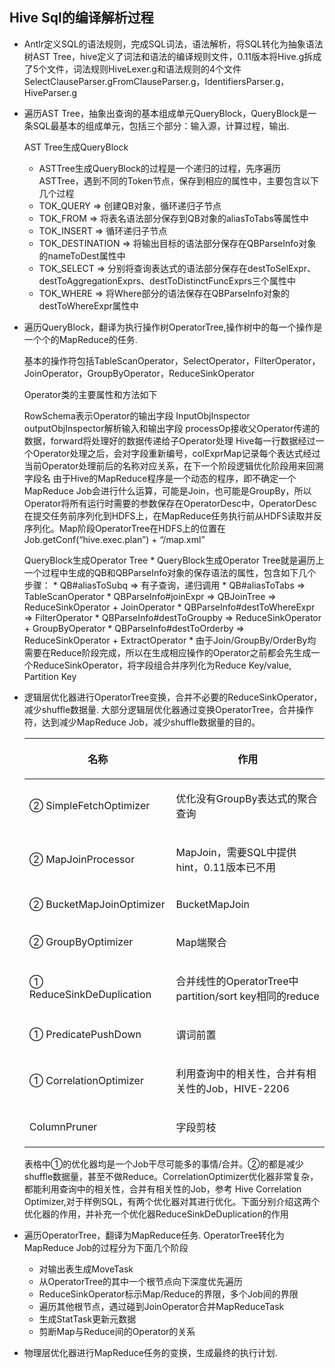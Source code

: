 ## Hive Sql的编译解析过程

* Antlr定义SQL的语法规则，完成SQL词法，语法解析，将SQL转化为抽象语法树AST Tree，hive定义了词法和语法的编译规则文件，0.11版本将Hive.g拆成了5个文件，词法规则HiveLexer.g和语法规则的4个文件SelectClauseParser.gFromClauseParser.g，IdentifiersParser.g，HiveParser.g
* 遍历AST Tree，抽象出查询的基本组成单元QueryBlock，QueryBlock是一条SQL最基本的组成单元，包括三个部分：输入源，计算过程，输出.
    
    AST Tree生成QueryBlock
    * ASTTree生成QueryBlock的过程是一个递归的过程，先序遍历ASTTree，遇到不同的Token节点，保存到相应的属性中，主要包含以下几个过程
    * TOK_QUERY => 创建QB对象，循环递归子节点
    * TOK_FROM => 将表名语法部分保存到QB对象的aliasToTabs等属性中
    * TOK_INSERT => 循环递归子节点
    * TOK_DESTINATION => 将输出目标的语法部分保存在QBParseInfo对象的nameToDest属性中
    * TOK_SELECT => 分别将查询表达式的语法部分保存在destToSelExpr、destToAggregationExprs、destToDistinctFuncExprs三个属性中
    * TOK_WHERE => 将Where部分的语法保存在QBParseInfo对象的destToWhereExpr属性中

* 遍历QueryBlock，翻译为执行操作树OperatorTree,操作树中的每一个操作是一个个的MapReduce的任务.
    
    基本的操作符包括TableScanOperator，SelectOperator，FilterOperator，JoinOperator，GroupByOperator，ReduceSinkOperator

    Operator类的主要属性和方法如下

    RowSchema表示Operator的输出字段
    InputObjInspector outputObjInspector解析输入和输出字段
    processOp接收父Operator传递的数据，forward将处理好的数据传递给子Operator处理
    Hive每一行数据经过一个Operator处理之后，会对字段重新编号，colExprMap记录每个表达式经过当前Operator处理前后的名称对应关系，在下一个阶段逻辑优化阶段用来回溯字段名
    由于Hive的MapReduce程序是一个动态的程序，即不确定一个MapReduce Job会进行什么运算，可能是Join，也可能是GroupBy，所以Operator将所有运行时需要的参数保存在OperatorDesc中，OperatorDesc在提交任务前序列化到HDFS上，在MapReduce任务执行前从HDFS读取并反序列化。Map阶段OperatorTree在HDFS上的位置在Job.getConf(“hive.exec.plan”) + “/map.xml”

    QueryBlock生成Operator Tree
        * QueryBlock生成Operator Tree就是遍历上一个过程中生成的QB和QBParseInfo对象的保存语法的属性，包含如下几个步骤：
        * QB#aliasToSubq => 有子查询，递归调用
        * QB#aliasToTabs => TableScanOperator
        * QBParseInfo#joinExpr => QBJoinTree => ReduceSinkOperator + JoinOperator
        * QBParseInfo#destToWhereExpr => FilterOperator
        * QBParseInfo#destToGroupby => ReduceSinkOperator + GroupByOperator
        * QBParseInfo#destToOrderby => ReduceSinkOperator + ExtractOperator
        * 由于Join/GroupBy/OrderBy均需要在Reduce阶段完成，所以在生成相应操作的Operator之前都会先生成一个ReduceSinkOperator，将字段组合并序列化为Reduce Key/value, Partition Key
* 逻辑层优化器进行OperatorTree变换，合并不必要的ReduceSinkOperator，减少shuffle数据量.
    大部分逻辑层优化器通过变换OperatorTree，合并操作符，达到减少MapReduce Job，减少shuffle数据量的目的。

    <table class="confluenceTable tablesorter"><thead><tr class="sortableHeader"><th class="confluenceTh sortableHeader tablesorter-headerSortUp" data-column="0"><div class="tablesorter-header-inner"><p class="p2"><span class="s1">名称</span></p></div></th><th class="confluenceTh sortableHeader" data-column="1"><div class="tablesorter-header-inner"><p class="p2"><span class="s1">作用</span></p></div></th></tr></thead><tbody class=""><tr><td class="confluenceTd"><p class="p3"><span class="s1">②&nbsp;SimpleFetchOptimizer</span></p></td><td class="confluenceTd"><p class="p4"><span class="s1">优化没有</span><span class="s3">GroupBy</span><span class="s1">表达式的聚合查询</span></p></td></tr><tr><td class="confluenceTd"><p class="p3"><span class="s1">②&nbsp;MapJoinProcessor</span></p></td><td class="confluenceTd"><p class="p3"><span class="s1">MapJoin</span><span class="s2">，需要SQL中提供</span><span class="s1">hint，0.11版本已不用</span></p></td></tr><tr><td class="confluenceTd"><p class="p3"><span class="s1">②&nbsp;BucketMapJoinOptimizer</span></p></td><td class="confluenceTd"><p class="p3"><span class="s1">BucketMapJoin</span></p></td></tr><tr><td class="confluenceTd"><p class="p3"><span class="s1">② GroupByOptimizer</span></p></td><td class="confluenceTd"><p class="p3"><span class="s1">Map</span><span class="s2">端聚合</span></p></td></tr><tr><td class="confluenceTd"><p class="p3"><span class="s1"><span>① </span>ReduceSinkDeDuplication</span></p></td><td class="confluenceTd"><p class="p3"><span class="s2">合并线性的</span><span class="s1">OperatorTree</span><span class="s2">中</span><span class="s1">partition/sort key</span><span class="s2">相同的</span><span class="s1">reduce</span></p></td></tr><tr><td class="confluenceTd"><p class="p3"><span class="s1">① PredicatePushDown</span></p></td><td class="confluenceTd"><p class="p4"><span class="s1">谓词前置</span></p></td></tr><tr><td class="confluenceTd"><p class="p3"><span class="s1"><span>① </span>CorrelationOptimizer</span></p></td><td class="confluenceTd"><p class="p4"><span class="s1">利用查询中的相关性，合并有相关性的</span><span class="s3">Job</span><span class="s1">，</span><span class="s3">HIVE-2206</span></p></td></tr><tr><td class="confluenceTd"><p class="p3"><span class="s1">ColumnPruner</span></p></td><td class="confluenceTd"><p class="p4"><span class="s1">字段剪枝</span></p></td></tr></tbody></table>

    表格中①的优化器均是一个Job干尽可能多的事情/合并。②的都是减少shuffle数据量，甚至不做Reduce。CorrelationOptimizer优化器非常复杂，都能利用查询中的相关性，合并有相关性的Job，参考 Hive Correlation Optimizer,对于样例SQL，有两个优化器对其进行优化。下面分别介绍这两个优化器的作用，并补充一个优化器ReduceSinkDeDuplication的作用

* 遍历OperatorTree，翻译为MapReduce任务.
    OperatorTree转化为MapReduce Job的过程分为下面几个阶段

    * 对输出表生成MoveTask
    * 从OperatorTree的其中一个根节点向下深度优先遍历
    * ReduceSinkOperator标示Map/Reduce的界限，多个Job间的界限
    * 遍历其他根节点，遇过碰到JoinOperator合并MapReduceTask
    * 生成StatTask更新元数据
    * 剪断Map与Reduce间的Operator的关系
* 物理层优化器进行MapReduce任务的变换，生成最终的执行计划.
